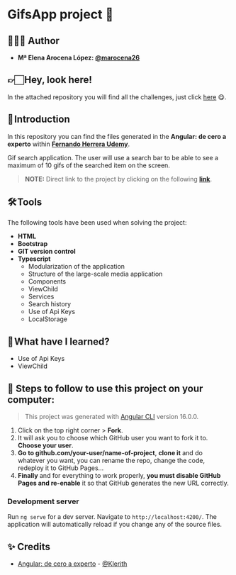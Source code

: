 # GifsApp project 🤖​

## 👩🏻‍💻 Author 

- **Mª Elena Arocena López: [@marocena26](https://github.com/marocena26)**

## 👉🏻 Hey, look here! 

In the attached repository you will find all the challenges, just click [here](https://github.com/marocena26/Angular-from-zero-to-expert) 😋.

## 🚀 Introduction

In this repository you can find the files generated in the **Angular: de cero a experto** within **[Fernando Herrera Udemy](https://www.udemy.com/course/angular-fernando-herrera/)**.

Gif search application. The user will use a search bar to be able to see a maximum of 10 gifs of the searched item on the screen. 

> **NOTE:** Direct link to the project by clicking on the following **[link](https://gifs-app-marocena26.netlify.app/)**.

## 🛠️ Tools

The following tools have been used when solving the project:

- **HTML**
- **Bootstrap**
- **GIT version control**
- **Typescript**
  - Modularization of the application
  - Structure of the large-scale media application
  - Components
  - ViewChild
  - Services
  - Search history
  - Use of Api Keys
  - LocalStorage

## 📖 What have I learned?

- Use of Api Keys
- ViewChild
  
## 💾 Steps to follow to use this project on your computer:

> This project was generated with [Angular CLI](https://github.com/angular/angular-cli) version 16.0.0.

1. Click on the top right corner > **Fork**.
2. It will ask you to choose which GitHub user you want to fork it to. **Choose your user**.
3. **Go to github.com/your-user/name-of-project**, **clone it** and do whatever you want, you can rename the repo, change the code, redeploy it to GitHub Pages...
4. **Finally** and for everything to work properly, **you must disable GitHub Pages and re-enable** it so that GitHub generates the new URL correctly.

### Development server

Run `ng serve` for a dev server. Navigate to `http://localhost:4200/`. The application will automatically reload if you change any of the source files.

## ✨ Credits

- [Angular: de cero a experto](https://www.udemy.com/course/angular-fernando-herrera/) - [@Klerith](https://github.com/Klerith)
